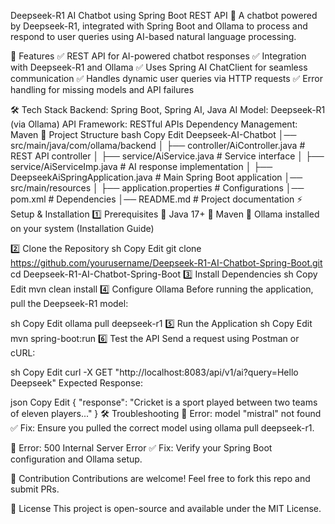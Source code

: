 Deepseek-R1 AI Chatbot using Spring Boot REST API
🚀 A chatbot powered by Deepseek-R1, integrated with Spring Boot and Ollama to process and respond to user queries using AI-based natural language processing.

📌 Features
✅ REST API for AI-powered chatbot responses
✅ Integration with Deepseek-R1 and Ollama
✅ Uses Spring AI ChatClient for seamless communication
✅ Handles dynamic user queries via HTTP requests
✅ Error handling for missing models and API failures

🛠 Tech Stack
Backend: Spring Boot, Spring AI, Java
AI Model: Deepseek-R1 (via Ollama)
API Framework: RESTful APIs
Dependency Management: Maven
📂 Project Structure
bash
Copy
Edit
Deepseek-AI-Chatbot
│── src/main/java/com/ollama/backend
│   ├── controller/AiController.java    # REST API controller
│   ├── service/AiService.java          # Service interface
│   ├── service/AiServiceImp.java       # AI response implementation
│   ├── DeepseekAiSpringApplication.java # Main Spring Boot application
│── src/main/resources
│   ├── application.properties          # Configurations
│── pom.xml                              # Dependencies
│── README.md                            # Project documentation
⚡ Setup & Installation
1️⃣ Prerequisites
🔹 Java 17+
🔹 Maven
🔹 Ollama installed on your system (Installation Guide)

2️⃣ Clone the Repository
sh
Copy
Edit
git clone https://github.com/yourusername/Deepseek-R1-AI-Chatbot-Spring-Boot.git
cd Deepseek-R1-AI-Chatbot-Spring-Boot
3️⃣ Install Dependencies
sh
Copy
Edit
mvn clean install
4️⃣ Configure Ollama
Before running the application, pull the Deepseek-R1 model:

sh
Copy
Edit
ollama pull deepseek-r1
5️⃣ Run the Application
sh
Copy
Edit
mvn spring-boot:run
6️⃣ Test the API
Send a request using Postman or cURL:

sh
Copy
Edit
curl -X GET "http://localhost:8083/api/v1/ai?query=Hello Deepseek"
Expected Response:

json
Copy
Edit
{
    "response": "Cricket is a sport played between two teams of eleven players..."
}
🛠 Troubleshooting
🔹 Error: model "mistral" not found
✅ Fix: Ensure you pulled the correct model using ollama pull deepseek-r1.

🔹 Error: 500 Internal Server Error
✅ Fix: Verify your Spring Boot configuration and Ollama setup.

📌 Contribution
Contributions are welcome! Feel free to fork this repo and submit PRs.

📜 License
This project is open-source and available under the MIT License.
